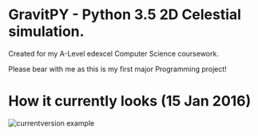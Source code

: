 # GravitPY - Python 3.5 2D Celestial simulation.

Created for my A-Level edexcel Computer Science coursework.

Please bear with me as this is my first major Programming project!

# How it currently looks (15 Jan 2016)
![currentversion example](https://i.gyazo.com/507e0df125d25f5ed5094551d3318963.png)
